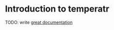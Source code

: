 # Introduction to temperatr

TODO: write [great documentation](http://jacobian.org/writing/great-documentation/what-to-write/)
